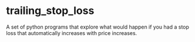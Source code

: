 # trailing_stop_loss
A set of python programs that explore what would happen if you had a stop loss that automatically increases with price increases.
